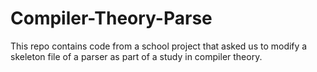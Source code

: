 # Compiler-Theory-Parse
This repo contains code from a school project that asked us to modify a skeleton file of a parser as part of a study in compiler theory.
